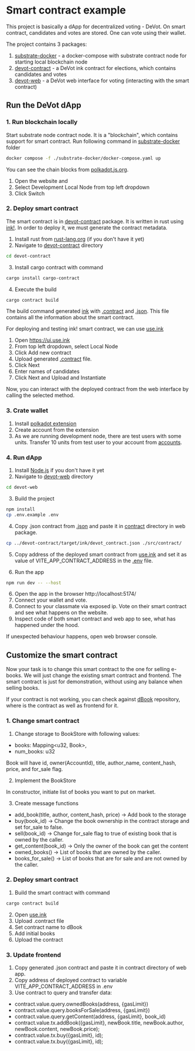 # Smart contract example

This project is basically a dApp for decentralized voting - DeVot. On smart contract, candidates and votes are stored.
One can vote using their wallet.

The project contains 3 packages:

1. [substrate-docker](substrate-docker) - a docker-compose with substrate contract node for starting local blockchain
   node
2. [devot-contract](devot-contract) - a DeVot ink contract for elections, which contains candidates and votes
3. [devot-web](devot-web) - a DeVot web interface for voting (interacting with the smart contract)

## Run the DeVot dApp

### 1. Run blockchain locally

Start substrate node contract node. It is a "blockchain", which contains support for smart contract. Run following
command in [substrate-docker](substrate-docker) folder

``` bash
docker compose -f ./substrate-docker/docker-compose.yaml up
```

You can see the chain blocks from [polkadot.js.org](https://polkadot.js.org/apps).

1. Open the website and
2. Select Development Local Node from top left dropdown
3. Click Switch

### 2. Deploy smart contract

The smart contract is in [devot-contract](devot-contract) package. It is written in rust using [ink!](https://use.ink/).
In order to deploy it, we must generate the contract metadata.

1. Install rust from [rust-lang.org](https://www.rust-lang.org/tools/install) (if you don't have it yet)
2. Navigate to [devot-contract](devot-contract) directory

```bash
cd devot-contract
```

3. Install cargo contract with command

```bash
cargo install cargo-contract
```

4. Execute the build

```bash
cargo contract build
```

The build command generated [ink](devot-contract/target/ink)
with [.contract](devot-contract/target/ink/devot_contract.contract)
and [.json](devot-contract/target/ink/devot_contract.json). This file contains all the information about the smart
contract.

For deploying and testing ink! smart contract, we can use [use.ink](https://ui.use.ink/)

1. Open https://ui.use.ink
2. From top left dropdown, select Local Node
3. Click Add new contract
4. Upload generated [.contract](devot-contract/target/ink/devot_contract.contract) file.
5. Click Next
6. Enter names of candidates
7. Click Next and Upload and Instantiate

Now, you can interact with the deployed contract from the web interface by calling the selected method.

### 3. Crate wallet

1. Install [polkadot extension](https://polkadot.js.org/extension/)
2. Create account from the extension
3. As we are running development node, there are test users with some units. Transfer 10 units from test user to your
   account from [accounts](https://polkadot.js.org/apps/#/accounts).

### 4. Run dApp

1. Install [Node.js](https://nodejs.org/en/download) if you don't have it yet
2. Navigate to [devot-web](devot-web) directory

```bash
cd devot-web
```

3. Build the project

```bash
npm install
cp .env.example .env
```

4. Copy .json contract from [.json](devot-contract/target/ink) and paste it in [contract](devot-web/src/contract)
   directory in web package.

```bash
cp ../devot-contract/target/ink/devot_contract.json ./src/contract/
```

5. Copy address of the deployed smart contract from [use.ink](https://ui.use.ink/) and set it as value of
   VITE_APP_CONTRACT_ADDRESS in the [.env](devot-web/.env) file.

5. Run the app

```bash
npm run dev -- --host
```

6. Open the app in the browser http://localhost:5174/
7. Connect your wallet and vote.
8. Connect to your classmate via exposed ip. Vote on their smart contract and see what happens on the website.
9. Inspect code of both smart contract and web app to see, what has happened under the hood.

If unexpected behaviour happens, open web browser console.

## Customize the smart contract

Now your task is to change this smart contract to the one for selling e-books. We will just change the existing smart
contract and frontend. The smart contract is just for demonstration, without using any balance when selling books.

If your contract is not working, you can check against [dBook](https://github.com/xdudakm/dBook) repository, where is
the contract as well as frontend for it.

### 1. Change smart contract

1. Change storage to BookStore with following values:

- books: Mapping<u32, Book>,
- num_books: u32

Book will have id, owner(AccountId), title, author_name, content_hash, price, and for_sale flag.

2. Implement the BookStore

In constructor, initiate list of books you want to put on market.

3. Create message functions

- add_book(title, author, content_hash, price) -> Add book to the storage
- buy(book_id) -> Change the book ownership in the contract storage and set for_sale to false.
- sell(book_id) -> Change for_sale flag to true of existing book that is owned by the caller.
- get_content(book_id) -> Only the owner of the book can get the content
- owned_books() -> List of books that are owned by the caller.
- books_for_sale() -> List of books that are for sale and are not owned by the caller.

### 2. Deploy smart contract

1. Build the smart contract with command

```bash
cargo contract build
```

2. Open [use.ink](https://ui.use.ink/)
3. Upload .contract file
4. Set contract name to dBook
5. Add initial books
6. Upload the contract

### 3. Update frontend

1. Copy generated .json contract and paste it in contract directory of web app.
2. Copy address of deployed contract to variable VITE_APP_CONTRACT_ADDRESS in .env
3. Use contract to query and transfer data:

- contract.value.query.ownedBooks(address, {gasLimit})
- contract.value.query.booksForSale(address, {gasLimit})
- contract.value.query.getContent(address, {gasLimit}, book_id)
- contract.value.tx.addBook({gasLimit}, newBook.title, newBook.author, newBook.content, newBook.price);
- contract.value.tx.buy({gasLimit}, id);
- contract.value.tx.buy({gasLimit}, id);
